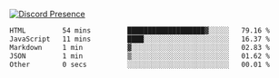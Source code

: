 [![Discord Presence](https://lanyard.cnrad.dev/api/689805100331696149)](https://discord.com/users/689805100331696149)

<!--START_SECTION:waka-->

```txt
HTML         54 mins         ███████████████████▓░░░░░   79.16 %
JavaScript   11 mins         ████░░░░░░░░░░░░░░░░░░░░░   16.37 %
Markdown     1 min           ▓░░░░░░░░░░░░░░░░░░░░░░░░   02.83 %
JSON         1 min           ▒░░░░░░░░░░░░░░░░░░░░░░░░   01.62 %
Other        0 secs          ░░░░░░░░░░░░░░░░░░░░░░░░░   00.01 %
```

<!--END_SECTION:waka-->
<img src="https://hit.yhype.me/github/profile?user_id=53441990" alt="">

